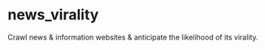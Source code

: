 # news_virality
Crawl news &amp; information websites &amp; anticipate the likelihood of its virality. 
